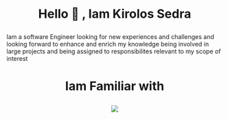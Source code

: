 # <p align="center">Hello 👋 , Iam Kirolos Sedra </p>


Iam a software Engineer looking for new experiences and challenges and looking forward to enhance and enrich my knowledge being involved in large projects and being assigned to responsibilites relevant to my scope of interest



#  <p align="center"> Iam Familiar with </p>
<p align="center">
  <a href="https://skillicons.dev">
    <img src="https://skillicons.dev/icons?i=git,flutter,c++,c,vim" />
  </a>
</p>

